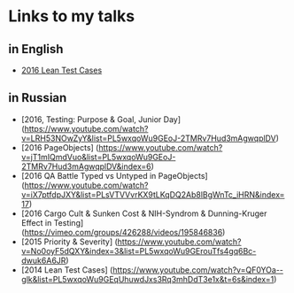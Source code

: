 # Links to my talks

## in English
 - [2016 Lean Test Cases](https://vimeo.com/groups/426288/videos/195845395)

## in Russian
- [2016, Testing: Purpose & Goal, Junior Day] (https://www.youtube.com/watch?v=LRH53NOwZyY&list=PL5wxqoWu9GEoJ-2TMRv7Hud3mAgwqplDV)
- [2016 PageObjects]
(https://www.youtube.com/watch?v=jT1mIQmdVuo&list=PL5wxqoWu9GEoJ-2TMRv7Hud3mAgwqplDV&index=6)
- [2016 QA Battle Typed vs Untyped in PageObjects]
(https://www.youtube.com/watch?v=iX7ptfdpJXY&list=PLsVTVVvrKX9tLKqDQ2Ab8lBgWnTc_iHRN&index=17)
- [2016 Cargo Cult & Sunken Cost & NIH-Syndrom & Dunning-Kruger Effect in Testing]
(https://vimeo.com/groups/426288/videos/195846836)
- [2015 Priority & Severity]
(https://www.youtube.com/watch?v=No0oyF5dQXY&index=3&list=PL5wxqoWu9GErouTfs4gq6Bc-dwuk6A6JR)
- [2014 Lean Test Cases]
(https://www.youtube.com/watch?v=QF0YOa--glk&list=PL5wxqoWu9GEqUhuwdJxs3Rq3mhDdT3e1x&t=6s&index=1)
